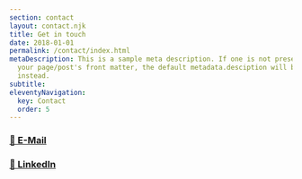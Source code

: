 ```yaml
---
section: contact
layout: contact.njk
title: Get in touch
date: 2018-01-01
permalink: /contact/index.html
metaDescription: This is a sample meta description. If one is not present in
  your page/post's front matter, the default metadata.desciption will be used
  instead.
subtitle: 
eleventyNavigation:
  key: Contact
  order: 5
---
```


### [📨 E-Mail](mailto:benjamin.farrah.business@gmail.com)
### [💼 LinkedIn](https://www.linkedin.com/feed/)

